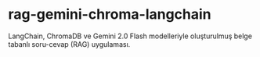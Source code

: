 # rag-gemini-chroma-langchain
LangChain, ChromaDB ve Gemini 2.0 Flash modelleriyle oluşturulmuş belge tabanlı soru-cevap (RAG) uygulaması.

